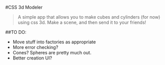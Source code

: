 #CSS 3d Modeler
>A simple app that allows you to make cubes and cylinders (for now) using css 3d. Make a scene, and then send it to your friends!

##TO DO:

 - Move stuff into factories as appropriate
 - More error checking?
 - Cones? Spheres are pretty much out.
 - Better creation UI?

